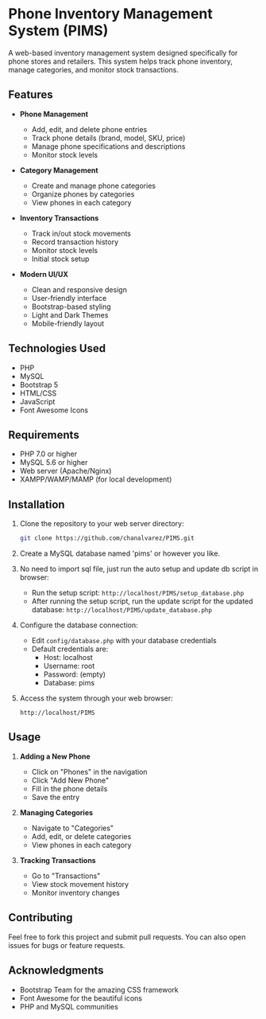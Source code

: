 # Phone Inventory Management System (PIMS)

A web-based inventory management system designed specifically for phone stores and retailers. This system helps track phone inventory, manage categories, and monitor stock transactions.

## Features

- **Phone Management**
  - Add, edit, and delete phone entries
  - Track phone details (brand, model, SKU, price)
  - Manage phone specifications and descriptions
  - Monitor stock levels

- **Category Management**
  - Create and manage phone categories
  - Organize phones by categories
  - View phones in each category

- **Inventory Transactions**
  - Track in/out stock movements
  - Record transaction history
  - Monitor stock levels
  - Initial stock setup

- **Modern UI/UX**
  - Clean and responsive design
  - User-friendly interface
  - Bootstrap-based styling
  - Light and Dark Themes
  - Mobile-friendly layout

## Technologies Used

- PHP
- MySQL
- Bootstrap 5
- HTML/CSS
- JavaScript
- Font Awesome Icons

## Requirements

- PHP 7.0 or higher
- MySQL 5.6 or higher
- Web server (Apache/Nginx)
- XAMPP/WAMP/MAMP (for local development)

## Installation

1. Clone the repository to your web server directory:
   ```bash
   git clone https://github.com/chanalvarez/PIMS.git
   ```

2. Create a MySQL database named 'pims' or however you like.

3. No need to import sql file, just run the auto setup and update db script in browser:
   - Run the setup script: `http://localhost/PIMS/setup_database.php`
   - After running the setup script, run the update script for the updated database: `http://localhost/PIMS/update_database.php`

4. Configure the database connection:
   - Edit `config/database.php` with your database credentials
   - Default credentials are:
     - Host: localhost
     - Username: root
     - Password: (empty)
     - Database: pims

5. Access the system through your web browser:
   ```
   http://localhost/PIMS
   ```

## Usage

1. **Adding a New Phone**
   - Click on "Phones" in the navigation
   - Click "Add New Phone"
   - Fill in the phone details
   - Save the entry

2. **Managing Categories**
   - Navigate to "Categories"
   - Add, edit, or delete categories
   - View phones in each category

3. **Tracking Transactions**
   - Go to "Transactions"
   - View stock movement history
   - Monitor inventory changes

## Contributing

Feel free to fork this project and submit pull requests. You can also open issues for bugs or feature requests.



## Acknowledgments

- Bootstrap Team for the amazing CSS framework
- Font Awesome for the beautiful icons
- PHP and MySQL communities
